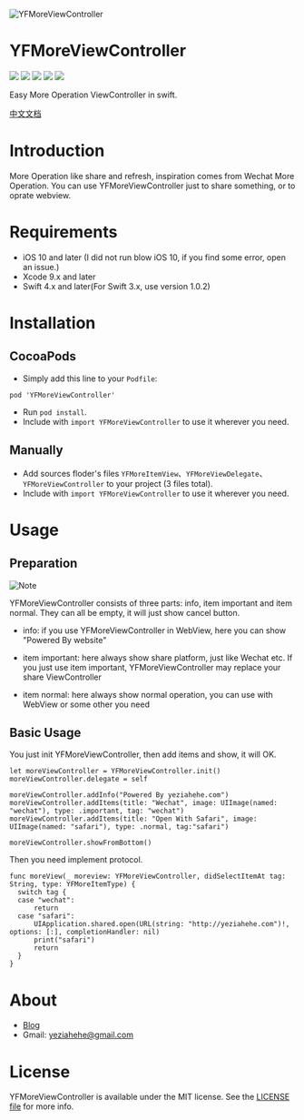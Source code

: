 ![YFMoreViewController](YFMoreViewController.png)

# YFMoreViewController

<p>
<a href="http://cocoadocs.org/docsets/YFMoreViewController"><img src="https://img.shields.io/cocoapods/v/YFMoreViewController.svg?style=flat"></a>
<a href="https://github.com/yeziahehe/YFMoreViewController/blob/master/LICENSE"><img src="https://img.shields.io/badge/license-MIT-blue.svg"></a>
<a href="http://swift.org"><img src="https://img.shields.io/badge/language-swift%204.0-orange.svg"></a>
<a href="https://developer.apple.com/xcode/"><img src="https://img.shields.io/badge/xcode-8.0-46aae6.svg"></a>
<a href="https://developer.apple.com/ios"><img src="https://img.shields.io/badge/platform-iOS%2010+-lightgray.svg"></a>
</p>

Easy More Operation ViewController in swift.

[中文文档](https://github.com/yeziahehe/YFMoreViewController/blob/master/README_CN.md)

# Introduction

More Operation like share and refresh, inspiration comes from Wechat More Operation. You can use YFMoreViewController just to share something, or to oprate webview.

# Requirements

- iOS 10 and later (I did not run blow iOS 10, if you find some error, open an issue.)
- Xcode 9.x and later
- Swift 4.x and later(For Swift 3.x, use version 1.0.2)

# Installation

## CocoaPods

- Simply add this line to your `Podfile`:
```
pod 'YFMoreViewController'
```
- Run `pod install`.
- Include with `import YFMoreViewController` to use it wherever you need.

## Manually

- Add sources floder's files `YFMoreItemView`、`YFMoreViewDelegate`、`YFMoreViewController` to your project (3 files total).
- Include with `import YFMoreViewController` to use it wherever you need.

# Usage

## Preparation

![Note](Note.png)

YFMoreViewController consists of three parts: info, item important and item normal. They can all be empty, it will just show cancel button.

- info: if you use YFMoreViewController in WebView, here you can show "Powered By website"

- item important: here always show share platform, just like Wechat etc. If you just use item important, YFMoreViewController may replace your share ViewController

- item normal: here always show normal operation, you can use with WebView or some other you need

## Basic Usage

You just init YFMoreViewController, then add items and show, it will OK.
```
let moreViewController = YFMoreViewController.init()
moreViewController.delegate = self

moreViewController.addInfo("Powered By yeziahehe.com")
moreViewController.addItems(title: "Wechat", image: UIImage(named: "wechat"), type: .important, tag: "wechat")
moreViewController.addItems(title: "Open With Safari", image: UIImage(named: "safari"), type: .normal, tag:"safari")

moreViewController.showFromBottom()
```

Then you need implement protocol.
```
func moreView(_ moreview: YFMoreViewController, didSelectItemAt tag: String, type: YFMoreItemType) {
  switch tag {
  case "wechat":
      return
  case "safari":
      UIApplication.shared.open(URL(string: "http://yeziahehe.com")!, options: [:], completionHandler: nil)
      print("safari")
      return
  }
}
```

# About

- [Blog](http://yeziahehe.com/)
- Gmail: yeziahehe@gmail.com

# License

YFMoreViewController is available under the MIT license. See the [LICENSE file](https://github.com/yeziahehe/YFMoreViewController/blob/master/LICENSE) for more info.
